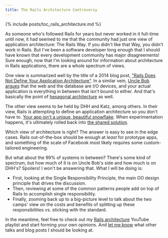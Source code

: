 ```yaml
---
title: The Rails Architecture Controversy
---
```


{% include posts/toc_rails_architecture.md %}

As someone who's followed Rails for years but never worked in it full-time until now, it had seemed to me that the community had just one view of application architecture: The Rails Way. If you didn't like that Way, you didn't work in Rails. But I've been a software developer long enough that I should have known that every development community has major disagreements! Sure enough, now that I'm looking around for information about architecture in Rails applications, there are a whole spectrum of views.

One view is summarized well by the title of a 2014 blog post, ["Rails Does Not Define Your Application Architecture"](http://naildrivin5.com/blog/2014/05/27/rails-does-not-define-your-application-architecture.html). In a similar vein, [Uncle Bob argues](http://t.co/4XJ8xGcNz4) that the web and the database are I/O devices, and your actual application is everything in between that isn't bound to either. And that's basically the point of [hexagonal architecture](http://fideloper.com/hexagonal-architecture) as well.

The other view seems to be held by DHH and Katz, among others. In their view, Rails *is* attempting to define an application architecture so you don't have to. [Your app isn't a unique, beautiful snowflake](https://youtu.be/9LfmrkyP81M). When experimentation happens, it's ultimately rolled back into [the shared solution](https://youtu.be/9naDS3r4MbY).

Which view of architecture is right? The answer is easy to see in the edge cases. Rails out-of-the-box should be enough at *least* for prototype apps, and something of the scale of Facebook most likely requires some custom-tailored engineering.

But what about the 99% of systems in between? There's some kind of spectrum, but how much of it is on Uncle Bob's side and how much is on DHH's? Spoilers! I won't be answering that. What I will be doing is:

- First, looking at the Single Responsibility Principle, the main OO design principle that drives the discussion.
- Then, reviewing at some of the common patterns people add on top of Rails to accomplish single responsibility.
- Finally, zooming back up to a big-picture level to talk about the two camps' view on the costs and benefits of splitting up these responsibilities vs. sticking with the standard.

In the meantime, feel free to check out my [Rails architecture](http://www.youtube.com/playlist?list=PLHhDPKFbKsTLAVB4dhDCpT7k1-gdMZ3fR) YouTube playlist and start forming your own opinions. And [let me know](https://twitter.com/CodingItWrong) what other talks and blog posts I should be looking at.
